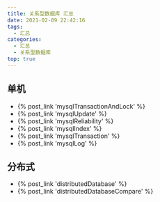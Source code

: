 ```yaml
---
title: 关系型数据库 汇总
date: 2021-02-09 22:42:16
tags:
  - 汇总
categories:
  - 汇总  
  - 关系型数据库
top: true    
---
```


<p></p>
<!-- more -->

## 单机
+ {% post_link 'mysqlTransactionAndLock'  %}
+ {% post_link 'mysqlUpdate'  %}
+ {% post_link 'mysqlReliability'  %}
+ {% post_link 'mysqlIndex'  %}
+ {% post_link 'mysqlTransaction' %}   
+ {% post_link 'mysqlLog' %}   

## 分布式
+ {% post_link 'distributedDatabase'  %}
+ {% post_link 'distributedDatabaseCompare'  %}



